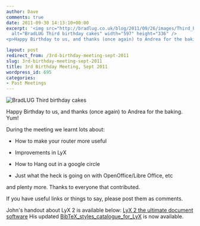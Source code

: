 ```yaml
---
author: Dave
comments: true
date: 2011-09-30 14:13:10+00:00
excerpt: '<img src="http://bradlug.co.uk/blog/2011/09/26/images/Third_birthday_cakes.png"
  alt="BradLUG Third birthday cakes" width="597" height="336" />
<p>Happy Birthday to us, and thanks (once again) to Andrea for the baking. Yum!</p>'

layout: post
redirect_from: /3rd-birthday-meeting-sept-2011
slug: 3rd-birthday-meeting-sept-2011
title: 3rd Birthday Meeting, Sept 2011
wordpress_id: 695
categories:
- Past Meetings
---
```


![BradLUG Third birthday cakes](http://bradlug.co.uk/blog/2011/09/26/images/Third_birthday_cakes.png)

Happy Birthday to us, and thanks (once again) to Andrea for the baking. Yum!

During the meeting we learnt lots about:



	
  * How to make your router more useful

	
  * Improvements in LyX

	
  * How to Hang out in a google circle

	
  * Just what the heck is going on with OpenOffice/Libre Office, etc


and plenty more. Thanks to everyone that contributed.

If you have useful links or things to say, please post them as comments.

John's handout about LyX 2 is available below:
[LyX 2 the ultimate document software](https://johnrhudson.me.uk/computing/LyX_2_the%20ultimate_document_software.pdf)
His updated [BibTeX_styles_catalogue_for_LyX](https://johnrhudson.me.uk/computing/BibTeX_styles_catalogue_for_LyX.pdf) is now available.

